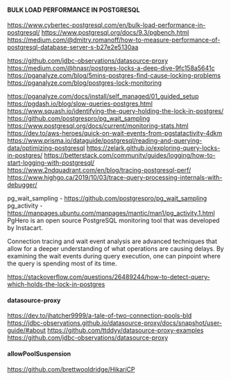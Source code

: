 #### BULK LOAD PERFORMANCE IN POSTGRESQL

https://www.cybertec-postgresql.com/en/bulk-load-performance-in-postgresql/
https://www.postgresql.org/docs/9.3/pgbench.html
https://medium.com/@dmitry.romanoff/how-to-measure-performance-of-postgresql-database-server-s-b27e2e5130aa

https://github.com/jdbc-observations/datasource-proxy
https://medium.com/@hnasr/postgres-locks-a-deep-dive-9fc158a5641c
https://pganalyze.com/blog/5mins-postgres-find-cause-locking-problems
https://pganalyze.com/blog/postgres-lock-monitoring

https://pganalyze.com/docs/install/self_managed/01_guided_setup
https://pgdash.io/blog/slow-queries-postgres.html
https://www.squash.io/identifying-the-query-holding-the-lock-in-postgres/
https://github.com/postgrespro/pg_wait_sampling
https://www.postgresql.org/docs/current/monitoring-stats.html
https://dev.to/aws-heroes/quick-on-wait-events-from-pgstatactivity-4dkm
https://www.prisma.io/dataguide/postgresql/reading-and-querying-data/optimizing-postgresql
https://zelark.github.io/exploring-query-locks-in-postgres/
https://betterstack.com/community/guides/logging/how-to-start-logging-with-postgresql/
https://www.2ndquadrant.com/en/blog/tracing-postgresql-perf/
https://www.highgo.ca/2019/10/03/trace-query-processing-internals-with-debugger/

pg_wait_sampling - https://github.com/postgrespro/pg_wait_sampling
pg_activity - https://manpages.ubuntu.com/manpages/mantic/man1/pg_activity.1.html
PgHero is an open source PostgreSQL monitoring tool that was developed by Instacart.

Connection tracing and wait event analysis are advanced techniques 
that allow for a deeper understanding of what operations are causing delays. 
By examining the wait events during query execution, one can pinpoint where the query is spending most of its time.

https://stackoverflow.com/questions/26489244/how-to-detect-query-which-holds-the-lock-in-postgres

#### datasource-proxy
https://dev.to/jhatcher9999/a-tale-of-two-connection-pools-bld
https://jdbc-observations.github.io/datasource-proxy/docs/snapshot/user-guide/#about
https://github.com/ttddyy/datasource-proxy-examples
https://github.com/jdbc-observations/datasource-proxy

#### allowPoolSuspension
https://github.com/brettwooldridge/HikariCP

